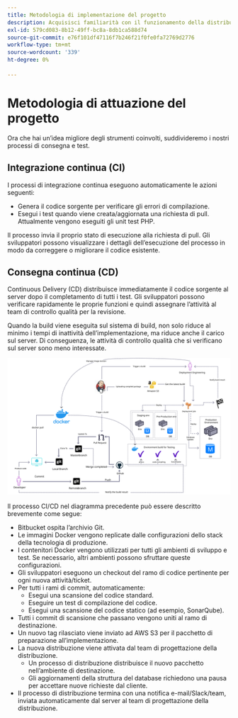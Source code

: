 ```yaml
---
title: Metodologia di implementazione del progetto
description: Acquisisci familiarità con il funzionamento della distribuzione del software Adobe Commerce.
exl-id: 579cd083-8b12-49ff-bc8a-8db1ca588d74
source-git-commit: e76f101df47116f7b246f21f0fe0fa72769d2776
workflow-type: tm+mt
source-wordcount: '339'
ht-degree: 0%

---
```


# Metodologia di attuazione del progetto

Ora che hai un’idea migliore degli strumenti coinvolti, suddivideremo i nostri processi di consegna e test.

## Integrazione continua (CI)

I processi di integrazione continua eseguono automaticamente le azioni seguenti:

- Genera il codice sorgente per verificare gli errori di compilazione.
- Esegui i test quando viene creata/aggiornata una richiesta di pull. Attualmente vengono eseguiti gli unit test PHP.

Il processo invia il proprio stato di esecuzione alla richiesta di pull. Gli sviluppatori possono visualizzare i dettagli dell’esecuzione del processo in modo da correggere o migliorare il codice esistente.

## Consegna continua (CD)

Continuous Delivery (CD) distribuisce immediatamente il codice sorgente al server dopo il completamento di tutti i test. Gli sviluppatori possono verificare rapidamente le proprie funzioni e quindi assegnare l’attività al team di controllo qualità per la revisione.

Quando la build viene eseguita sul sistema di build, non solo riduce al minimo i tempi di inattività dell’implementazione, ma riduce anche il carico sul server. Di conseguenza, le attività di controllo qualità che si verificano sul server sono meno interessate.

![Infografica della consegna continua](../../assets/playbooks/cicd.svg)

Il processo CI/CD nel diagramma precedente può essere descritto brevemente come segue:

- Bitbucket ospita l’archivio Git.
- Le immagini Docker vengono replicate dalle configurazioni dello stack della tecnologia di produzione.
- I contenitori Docker vengono utilizzati per tutti gli ambienti di sviluppo e test. Se necessario, altri ambienti possono sfruttare queste configurazioni.
- Gli sviluppatori eseguono un checkout del ramo di codice pertinente per ogni nuova attività/ticket.
- Per tutti i rami di commit, automaticamente:
   - Esegui una scansione del codice standard.
   - Eseguire un test di compilazione del codice.
   - Esegui una scansione del codice statico (ad esempio, SonarQube).
- Tutti i commit di scansione che passano vengono uniti al ramo di destinazione.
- Un nuovo tag rilasciato viene inviato ad AWS S3 per il pacchetto di preparazione all’implementazione.
- La nuova distribuzione viene attivata dal team di progettazione della distribuzione.
   - Un processo di distribuzione distribuisce il nuovo pacchetto nell’ambiente di destinazione.
   - Gli aggiornamenti della struttura del database richiedono una pausa per accettare nuove richieste dal cliente.
- Il processo di distribuzione termina con una notifica e-mail/Slack/team, inviata automaticamente dal server al team di progettazione della distribuzione.
